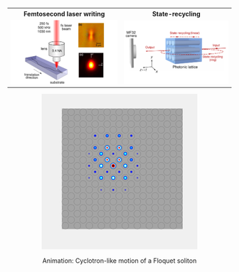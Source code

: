 <style>
td, th {
   border: none!important;
}
</style>


<table>
<th align="center">Femtosecond laser writing </th>
<th align="center">State-recycling </th>
 <tr>
  <td><img src="imageN/FLW.png" width="350" /> </td>   
  <td><img src="imageN/StateRecycling.png" width="360" /> </td> 
</td>
</tr>
</table>


<p align="center">
<img src="imageN/SolitonEvolution_GIF_2.gif" width="350"/>
</p>

<p align="center">
Animation: Cyclotron-like motion of a Floquet soliton
</p>
